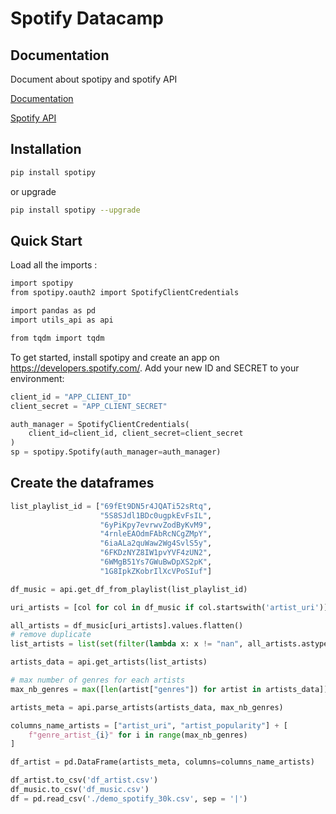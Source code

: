 # Spotify Datacamp

## Documentation

Document about spotipy and spotify API

[Documentation](https://spotipy.readthedocs.io/en/2.19.0/)


[Spotify API](https://developer.spotify.com/documentation/web-api/reference/#/)
## Installation

```bash
pip install spotipy
```

or upgrade

```bash
pip install spotipy --upgrade
```

## Quick Start
Load all the imports :
```bash
import spotipy
from spotipy.oauth2 import SpotifyClientCredentials

import pandas as pd
import utils_api as api

from tqdm import tqdm
```

To get started, install spotipy and create an app on https://developers.spotify.com/.
Add your new ID and SECRET to your environment:



```python
client_id = "APP_CLIENT_ID"
client_secret = "APP_CLIENT_SECRET"

auth_manager = SpotifyClientCredentials(
    client_id=client_id, client_secret=client_secret
)
sp = spotipy.Spotify(auth_manager=auth_manager)
```

## Create the dataframes
```python
list_playlist_id = ["69fEt9DN5r4JQATi52sRtq",
                    "5S8SJdl1BDc0ugpkEvFsIL",
                    "6yPiKpy7evrwvZodByKvM9",
                    "4rnleEAOdmFAbRcNCgZMpY",
                    "6iaALa2quWaw2Wg4SvlS5y",
                    "6FKDzNYZ8IW1pvYVF4zUN2",
                    "6WMgB51Ys7GWuBwDpXS2pK",
                    "1G8IpkZKobrIlXcVPoSIuf"]

df_music = api.get_df_from_playlist(list_playlist_id)
```
```python
uri_artists = [col for col in df_music if col.startswith('artist_uri')]

all_artists = df_music[uri_artists].values.flatten()
# remove duplicate
list_artists = list(set(filter(lambda x: x != "nan", all_artists.astype("str"))))

artists_data = api.get_artists(list_artists)
```
```python
# max number of genres for each artists
max_nb_genres = max([len(artist["genres"]) for artist in artists_data])

artists_meta = api.parse_artists(artists_data, max_nb_genres)

columns_name_artists = ["artist_uri", "artist_popularity"] + [
    f"genre_artist_{i}" for i in range(max_nb_genres)
]

df_artist = pd.DataFrame(artists_meta, columns=columns_name_artists)
```
```python
df_artist.to_csv('df_artist.csv')
df_music.to_csv('df_music.csv')
df = pd.read_csv('./demo_spotify_30k.csv', sep = '|')
```
